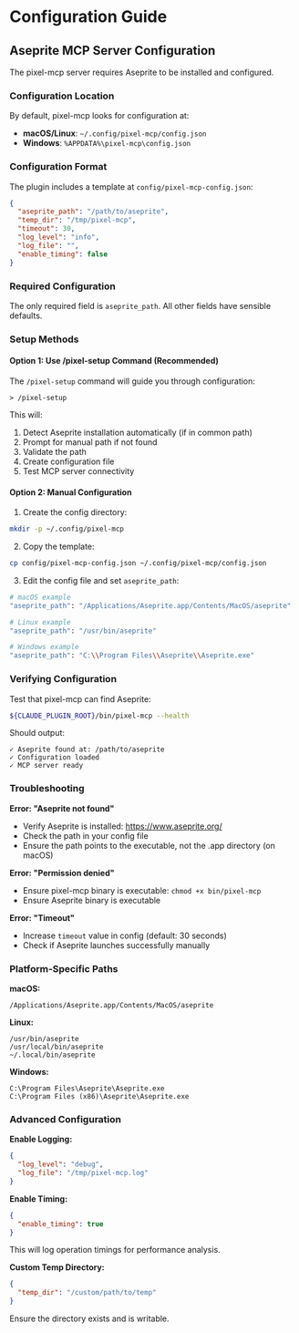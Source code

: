# Configuration Guide

## Aseprite MCP Server Configuration

The pixel-mcp server requires Aseprite to be installed and configured.

### Configuration Location

By default, pixel-mcp looks for configuration at:
- **macOS/Linux**: `~/.config/pixel-mcp/config.json`
- **Windows**: `%APPDATA%\pixel-mcp\config.json`

### Configuration Format

The plugin includes a template at `config/pixel-mcp-config.json`:

```json
{
  "aseprite_path": "/path/to/aseprite",
  "temp_dir": "/tmp/pixel-mcp",
  "timeout": 30,
  "log_level": "info",
  "log_file": "",
  "enable_timing": false
}
```

### Required Configuration

The only required field is `aseprite_path`. All other fields have sensible defaults.

### Setup Methods

#### Option 1: Use /pixel-setup Command (Recommended)

The `/pixel-setup` command will guide you through configuration:

```
> /pixel-setup
```

This will:
1. Detect Aseprite installation automatically (if in common path)
2. Prompt for manual path if not found
3. Validate the path
4. Create configuration file
5. Test MCP server connectivity

#### Option 2: Manual Configuration

1. Create the config directory:
```bash
mkdir -p ~/.config/pixel-mcp
```

2. Copy the template:
```bash
cp config/pixel-mcp-config.json ~/.config/pixel-mcp/config.json
```

3. Edit the config file and set `aseprite_path`:
```bash
# macOS example
"aseprite_path": "/Applications/Aseprite.app/Contents/MacOS/aseprite"

# Linux example
"aseprite_path": "/usr/bin/aseprite"

# Windows example
"aseprite_path": "C:\\Program Files\\Aseprite\\Aseprite.exe"
```

### Verifying Configuration

Test that pixel-mcp can find Aseprite:

```bash
${CLAUDE_PLUGIN_ROOT}/bin/pixel-mcp --health
```

Should output:
```
✓ Aseprite found at: /path/to/aseprite
✓ Configuration loaded
✓ MCP server ready
```

### Troubleshooting

**Error: "Aseprite not found"**
- Verify Aseprite is installed: https://www.aseprite.org/
- Check the path in your config file
- Ensure the path points to the executable, not the .app directory (on macOS)

**Error: "Permission denied"**
- Ensure pixel-mcp binary is executable: `chmod +x bin/pixel-mcp`
- Ensure Aseprite binary is executable

**Error: "Timeout"**
- Increase `timeout` value in config (default: 30 seconds)
- Check if Aseprite launches successfully manually

### Platform-Specific Paths

**macOS:**
```
/Applications/Aseprite.app/Contents/MacOS/aseprite
```

**Linux:**
```
/usr/bin/aseprite
/usr/local/bin/aseprite
~/.local/bin/aseprite
```

**Windows:**
```
C:\Program Files\Aseprite\Aseprite.exe
C:\Program Files (x86)\Aseprite\Aseprite.exe
```

### Advanced Configuration

**Enable Logging:**
```json
{
  "log_level": "debug",
  "log_file": "/tmp/pixel-mcp.log"
}
```

**Enable Timing:**
```json
{
  "enable_timing": true
}
```

This will log operation timings for performance analysis.

**Custom Temp Directory:**
```json
{
  "temp_dir": "/custom/path/to/temp"
}
```

Ensure the directory exists and is writable.
